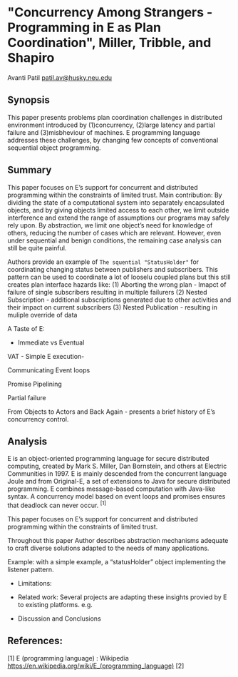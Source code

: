 # "Concurrency Among Strangers - Programming in E as Plan Coordination", Miller, Tribble, and Shapiro
Avanti Patil <patil.av@husky.neu.edu>

## Synopsis

This paper presents problems plan coordination challenges in distributed environment introduced by  (1)concurrency, (2)large latency and partial failure and (3)misbheviour of machines.
E programming language addresses these challenges, by changing few concepts of conventional sequential object programming.


## Summary

This paper focuses on E’s support for concurrent and distributed programming within the constraints of limited trust.
Main contribution:
By dividing the state of a computational system into separately encapsulated objects, and by giving objects limited access to each other, we limit outside interference and extend the range of assumptions
our programs may safely rely upon.
By abstraction, we limit one object’s need for knowledge of others, reducing the number of cases which are
relevant. However, even under sequential and benign conditions, the remaining case analysis can still be quite painful.

Authors provide an example of `The squential "StatusHolder"` for coordinating changing status between publishers and subscribers. This pattern can be used to coordinate a lot of looselu coupled plans but this still creates plan interface hazards like:
(1) Aborting the wrong plan - Imapct of failure of single subscribers resulting in multiple failurers
(2) Nested Subscription - additional subscriptions generated due to other activities and their impact on current subscribers
(3) Nested Publication - resulting in muliple override of data

A Taste of E: 

- Immediate vs Eventual

VAT - Simple E execution- 

Communicating Event loops

Promise Pipelining 

Partial failure

From Objects to Actors and Back Again -  presents a brief history of E’s
concurrency control.


## Analysis

 E is an object-oriented programming language for secure distributed computing, created by Mark S. Miller, Dan Bornstein, and others at Electric Communities in 1997. E is mainly descended from the concurrent language Joule and from Original-E, a set of extensions to Java for secure distributed programming. E combines message-based computation with Java-like syntax. A concurrency model based on event loops and promises ensures that deadlock can never occur. <sup>[1]</sup>

This paper focuses on E’s support for concurrent and distributed programming within the constraints of limited trust.

Throughout this paper Author describes abstraction mechanisms adequate to craft diverse solutions adapted to the needs of many applications.

Example:
with a simple example, a “statusHolder” object implementing the listener pattern.



* Limitations:


* Related work:
Several projects are adapting these insights provied by E to existing platforms.
e.g.

* Discussion and Conclusions

## References: 

[1] E (programming language) : Wikipedia <https://en.wikipedia.org/wiki/E_(programming_language)>
[2] 
